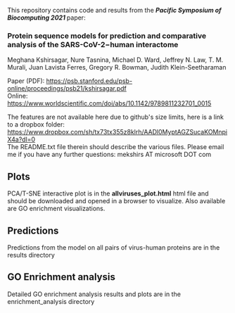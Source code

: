 This repository contains code and results from the <b><i>Pacific Symposium of Biocomputing 2021 </i></b> paper: <br>
<h3> Protein sequence models for prediction and comparative analysis of the SARS-CoV-2−human interactome </h3>
Meghana Kshirsagar, Nure Tasnina, Michael D. Ward, Jeffrey N. Law, T. M. Murali, Juan Lavista Ferres, Gregory R. Bowman, Judith Klein-Seetharaman

Paper (PDF): https://psb.stanford.edu/psb-online/proceedings/psb21/kshirsagar.pdf <br>
Online: https://www.worldscientific.com/doi/abs/10.1142/9789811232701_0015 <br>

The features are not available here due to github's size limits, here is a link to a dropbox folder: https://www.dropbox.com/sh/tx73tx355z8klrh/AADl0MyptAGZSucaKOMnpiX4a?dl=0 <br> 
The README.txt file therein should describe the various files. Please email me if you have any further questions: mekshirs AT microsoft DOT com

<h2> Plots </h2>
PCA/T-SNE interactive plot is in the <b>allviruses_plot.html</b> html file and should be downloaded and opened in a browser to visualize. Also available are GO enrichment visualizations.

<h2> Predictions </h2>
Predictions from the model on all pairs of virus-human proteins are in the results directory

<h2> GO Enrichment analysis </h2>
Detailed GO enrichment analysis results and plots are in the enrichment_analysis directory
